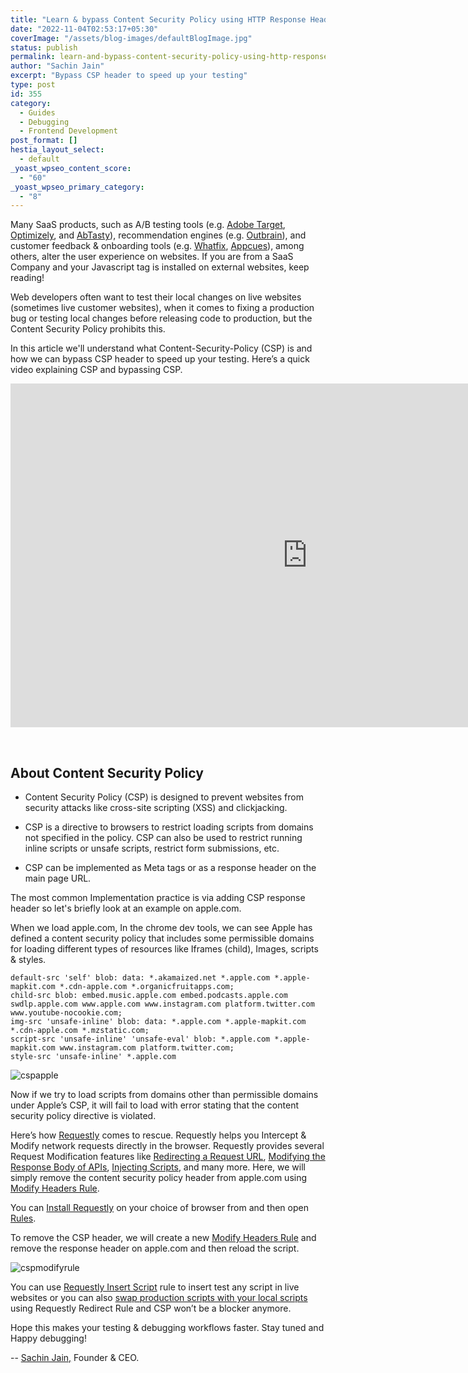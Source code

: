 ```yaml
---
title: "Learn & bypass Content Security Policy using HTTP Response Header"
date: "2022-11-04T02:53:17+05:30"
coverImage: "/assets/blog-images/defaultBlogImage.jpg"
status: publish
permalink: learn-and-bypass-content-security-policy-using-http-response-header
author: "Sachin Jain"
excerpt: "Bypass CSP header to speed up your testing"
type: post
id: 355
category:
  - Guides
  - Debugging
  - Frontend Development
post_format: []
hestia_layout_select:
  - default
_yoast_wpseo_content_score:
  - "60"
_yoast_wpseo_primary_category:
  - "8"
---
```


Many SaaS products, such as A/B testing tools (e.g. [Adobe Target](https://business.adobe.com/in/products/target/adobe-target.html), [Optimizely](https://www.optimizely.com/), and [AbTasty](https://www.abtasty.com/)), recommendation engines (e.g. [Outbrain](https://www.outbrain.com/)), and customer feedback & onboarding tools (e.g. [Whatfix](https://whatfix.com/), [Appcues](https://www.appcues.com/)), among others, alter the user experience on websites. If you are from a SaaS Company and your Javascript tag is installed on external websites, keep reading! 

Web developers often want to test their local changes on live websites (sometimes live customer websites), when it comes to fixing a production bug or testing local changes before releasing code to production, but the Content Security Policy prohibits this.

In this article we'll understand what Content-Security-Policy (CSP) is and how we can bypass CSP header to speed up your testing. Here’s a quick video explaining CSP and bypassing CSP.

<p align="center"> <iframe width="950" height="550" src="https://www.youtube.com/embed/zFF_2vgvfQw" title="YouTube video player" frameborder="0" allow="accelerometer; autoplay; clipboard-write; encrypted-media; gyroscope; picture-in-picture" allowfullscreen></iframe> </p> <br>

## About Content Security Policy

* Content Security Policy (CSP) is designed to prevent websites from security attacks like cross-site scripting (XSS) and clickjacking.

* CSP is a directive to browsers to restrict loading scripts from domains not specified in the policy. CSP can also be used to restrict running inline scripts or unsafe scripts, restrict form submissions, etc.

* CSP can be implemented as Meta tags or as a response header on the main page URL. 

The most common Implementation practice is via adding CSP response header so let's briefly look at an example on apple.com.

When we load apple.com, In the chrome dev tools, we can see Apple has defined a content security policy that includes some permissible domains for loading different types of resources like Iframes (child), Images, scripts & styles.

```
default-src 'self' blob: data: *.akamaized.net *.apple.com *.apple-mapkit.com *.cdn-apple.com *.organicfruitapps.com; 
child-src blob: embed.music.apple.com embed.podcasts.apple.com swdlp.apple.com www.apple.com www.instagram.com platform.twitter.com www.youtube-nocookie.com; 
img-src 'unsafe-inline' blob: data: *.apple.com *.apple-mapkit.com *.cdn-apple.com *.mzstatic.com; 
script-src 'unsafe-inline' 'unsafe-eval' blob: *.apple.com *.apple-mapkit.com www.instagram.com platform.twitter.com; 
style-src 'unsafe-inline' *.apple.com
```

![cspapple](/assets/blog-images/csp-apple.png)

Now if we try to load scripts from domains other than permissible domains under Apple’s CSP, it will fail to load with error stating that the content security policy directive is violated. 

Here’s how [Requestly](https://requestly.io/) comes to rescue.  Requestly helps you Intercept & Modify network requests directly in the browser. Requestly provides several Request Modification features like [Redirecting a Request URL](https://requestly.io/feature/redirect-url/), [Modifying the Response Body of APIs](https://requestly.io/feature/modify-response/), [Injecting Scripts](https://requestly.io/feature/insert-custom-scripts/), and many more. Here, we will simply remove the content security policy header from apple.com using [Modify Headers Rule](https://requestly.io/feature/modify-request-response-headers/).

You can [Install Requestly](https://requestly.io/downloads/) on your choice of browser from and then open [Rules](http://app.requestly.io/rules). 

To remove the CSP header, we will create a new [Modify Headers Rule](https://requestly.io/feature/modify-request-response-headers/) and remove the response header on apple.com and then reload the script.

![cspmodifyrule](/assets/blog-images/csp-modify-rule.png)

You can use [Requestly Insert Script](https://requestly.io/feature/insert-custom-scripts/) rule to insert test any script in live websites or you can also [swap production scripts with your local scripts](https://requestly.io/blog/how-to-load-local-js-files-on-live-production-sites/) using Requestly Redirect Rule and CSP won’t be a blocker anymore.

Hope this makes your testing & debugging workflows faster. Stay tuned and Happy debugging!

-- <a href="https://www.linkedin.com/in/sachin-jain-20b20731" class="external-link" rel="nofollow"><u>Sachin Jain,</u></a> Founder & CEO.

